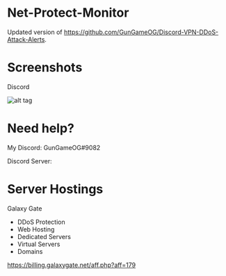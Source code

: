 # Net-Protect-Monitor
Updated version of https://github.com/GunGameOG/Discord-VPN-DDoS-Attack-Alerts.

# Screenshots
Discord

![alt tag](https://github.com/GunGameOG/Discord-VPN-DDoS-Attack-Alerts/blob/master/AlertPrevDiscord.PNG "Discord")

# Need help?
My Discord: GunGameOG#9082

Discord Server: 

# Server Hostings
Galaxy Gate

 - DDoS Protection
 - Web Hosting
 - Dedicated Servers
 - Virtual Servers
 - Domains

https://billing.galaxygate.net/aff.php?aff=179
